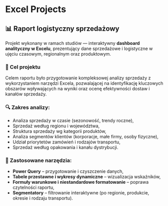 # Excel Projects

## 📊 Raport logistyczny sprzedażowy

Projekt wykonany w ramach studiów — interaktywny **dashboard analityczny w Excelu**, prezentujący dane sprzedażowe i logistyczne w ujęciu czasowym, regionalnym oraz produktowym.

### 🎯 Cel projektu
Celem raportu było przygotowanie kompleksowej analizy sprzedaży z wykorzystaniem narzędzi Excela, pozwalającej na identyfikację kluczowych obszarów wpływających na wyniki oraz ocenę efektywności dostaw i kanałów sprzedaży.

### 🔍 Zakres analizy:
- Analiza sprzedaży w czasie (sezonowość, trendy roczne),
- Sprzedaż według regionu i województwa,
- Struktura sprzedaży wg kategorii produktów,
- Analiza segmentów klientów (korporacje, małe firmy, osoby fizyczne),
- Udział priorytetów zamówień i rodzajów transportu,
- Sprzedaż według opakowania i kanału dystrybucji.

### 🧰 Zastosowane narzędzia:
- **Power Query** – przygotowanie i czyszczenie danych,
- **Tabele przestawne i wykresy dynamiczne** – wizualizacja wskaźników,
- **Formuły warunkowe i niestandardowe formatowanie** – poprawa czytelności raportu,
- **Segmentatory** – filtrowanie interaktywne (po regionie, produkcie, okresie i rodzaju transportu).
